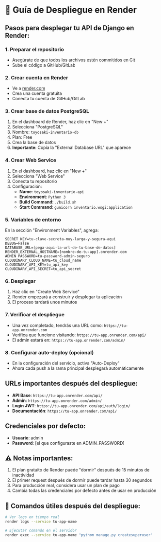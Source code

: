 # 🚀 Guía de Despliegue en Render

## Pasos para desplegar tu API de Django en Render:

### 1. Preparar el repositorio
- Asegúrate de que todos los archivos estén commitidos en Git
- Sube el código a GitHub/GitLab

### 2. Crear cuenta en Render
- Ve a [render.com](https://render.com)
- Crea una cuenta gratuita
- Conecta tu cuenta de GitHub/GitLab

### 3. Crear base de datos PostgreSQL
1. En el dashboard de Render, haz clic en "New +"
2. Selecciona "PostgreSQL"
3. Nombre: `toyosaki-inventario-db`
4. Plan: Free
5. Crea la base de datos
6. **Importante**: Copia la "External Database URL" que aparece

### 4. Crear Web Service
1. En el dashboard, haz clic en "New +"
2. Selecciona "Web Service"
3. Conecta tu repositorio
4. Configuración:
   - **Name**: `toyosaki-inventario-api`
   - **Environment**: `Python 3`
   - **Build Command**: `./build.sh`
   - **Start Command**: `gunicorn inventario.wsgi:application`

### 5. Variables de entorno
En la sección "Environment Variables", agrega:

```
SECRET_KEY=tu-clave-secreta-muy-larga-y-segura-aqui
DEBUG=False
DATABASE_URL=[pega-aqui-la-url-de-tu-base-de-datos]
RENDER_EXTERNAL_HOSTNAME=[nombre-de-tu-app].onrender.com
ADMIN_PASSWORD=tu-password-admin-seguro
CLOUDINARY_CLOUD_NAME=tu_cloud_name
CLOUDINARY_API_KEY=tu_api_key  
CLOUDINARY_API_SECRET=tu_api_secret
```

### 6. Desplegar
1. Haz clic en "Create Web Service"
2. Render empezará a construir y desplegar tu aplicación
3. El proceso tardará unos minutos

### 7. Verificar el despliegue
- Una vez completado, tendrás una URL como: `https://tu-app.onrender.com`
- Verifica que funcione visitando: `https://tu-app.onrender.com/api/`
- El admin estará en: `https://tu-app.onrender.com/admin/`

### 8. Configurar auto-deploy (opcional)
- En la configuración del servicio, activa "Auto-Deploy"
- Ahora cada push a la rama principal desplegará automáticamente

## URLs importantes después del despliegue:
- **API Base**: `https://tu-app.onrender.com/api/`
- **Admin**: `https://tu-app.onrender.com/admin/`
- **Login JWT**: `https://tu-app.onrender.com/api/auth/login/`
- **Documentación**: `https://tu-app.onrender.com/api/`

## Credenciales por defecto:
- **Usuario**: admin
- **Password**: [el que configuraste en ADMIN_PASSWORD]

## ⚠️ Notas importantes:
1. El plan gratuito de Render puede "dormir" después de 15 minutos de inactividad
2. El primer request después de dormir puede tardar hasta 30 segundos
3. Para producción real, considera usar un plan de pago
4. Cambia todas las credenciales por defecto antes de usar en producción

## 🔧 Comandos útiles después del despliegue:
```bash
# Ver logs en tiempo real
render logs --service tu-app-name

# Ejecutar comando en el servidor
render exec --service tu-app-name "python manage.py createsuperuser"
```
